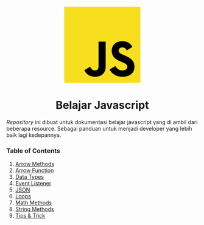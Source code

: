 <p align="center">
    <img src="/Assets/js.webp" height="200" width="200" loading="lazy" alt="javascript">
</p>

<h1 align="center">
Belajar Javascript
</h1>

_Repository_ ini dibuat untuk dokumentasi belajar javascript yang di ambil dari beberapa resource. Sebagai panduan untuk menjadi developer yang lebih baik lagi kedepannya.

### Table of Contents

1. [Arrow Methods](#)
2. [Arrow Function](#)
3. [Data Types](#)
4. [Event Listener](#)
5. [JSON](#)
6. [Loops](#)
7. [Math Methods](#)
8. [String Methods](#)
9. [Tips & Trick](#)